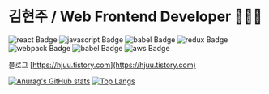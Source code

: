 # 김현주 / Web Frontend Developer 👩🏻‍💻
<a><img src="https://img.shields.io/badge/React-61DAFB?style=flat-square&logo=React&logoColor=white" alt="react Badge" /></a>
<a><img src="https://img.shields.io/badge/Javascript-F7DF1E.svg?&style=flat-square&logo=Javascript&logoColor=white" alt="javascript Badge" /></a>
<a><img src="https://img.shields.io/badge/Styled components-DB7093?style=flat-square&logo=Styled components&logoColor=white" alt="babel Badge" /></a>
<a><img src="https://img.shields.io/badge/Redux-764ABC?style=flat-square&logo=Redux&logoColor=white" alt="redux Badge" /></a>
<a><img src="https://img.shields.io/badge/Webpack-8DD6F9?style=flat-square&logo=Webpack&logoColor=white" alt="webpack Badge" /></a>
<a><img src="https://img.shields.io/badge/Babel-F9DC3E?style=flat-square&logo=Babel&logoColor=white" alt="babel Badge" /></a>
<a><img src="https://img.shields.io/badge/AWS-232F3E?style=flat-square&logo=Amazon aws&logoColor=white" alt="aws Badge" /></a>

블로그 [https://hjuu.tistory.com](https://hjuu.tistory.com)

[![Anurag's GitHub stats](https://github-readme-stats.vercel.app/api?username=HyuuunjuKim)](https://github.com/anuraghazra/github-readme-stats) 
[![Top Langs](https://github-readme-stats.vercel.app/api/top-langs/?username=HyuuunjuKim&layout=compact)](https://github.com/anuraghazra/github-readme-stats)
